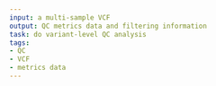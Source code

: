 ```yaml
---
input: a multi-sample VCF
output: QC metrics data and filtering information
task: do variant-level QC analysis
tags:
- QC
- VCF
- metrics data
---
```

